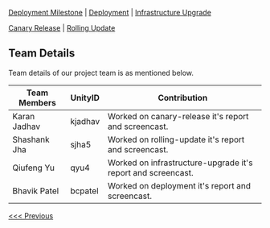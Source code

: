 [Deployment Milestone](/README.md) | [Deployment](/deployment/deployment.md) | [Infrastructure Upgrade](/infrastructure-upgrade/infra-upgrade.md)

[Canary Release](/canary-release/can-rel.md) | [Rolling Update](/rolling-update/rol-update.md)

Team Details
----------------------------------

Team details of our project team is as mentioned below. 

|__Team Members__        |    __UnityID__  |   __Contribution__  |
-------------------------|-----------------|---------------------|
|  Karan Jadhav          |    kjadhav      | Worked on canary-release it's report and screencast.|
|  Shashank Jha          |    sjha5        | Worked on rolling-update it's report and screencast.|
|  Qiufeng Yu            |    qyu4         | Worked on infrastructure-upgrade it's report and screencast.|
|  Bhavik Patel          |    bcpatel      | Worked on deployment it's report and screencast.|

[<<< Previous](/rolling-update/rol-update.md)
